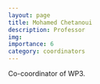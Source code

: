 ```yaml
---
layout: page
title: Mohamed Chetanoui
description: Professor
img: 
importance: 6
category: coordinators
---
```


Co-coordinator of WP3.


